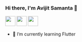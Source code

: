 ### Hi there, I'm Avijit Samanta 👋

<!--
**samantaavijit/samantaavijit** is a ✨ _special_ ✨ repository because its `README.md` (this file) appears on your GitHub profile.
-->


<!-- 
- 🔭 I’m currently working on ...
- - 👯 I’m looking to collaborate on ...
- 🤔 I’m looking for help with ...
- 💬 Ask me about ...
- 📫 How to reach me: ...
- 😄 Pronouns: ...
- ⚡ Fun fact: ...


-->
<img height="32" width="32" src="https://cdn.jsdelivr.net/npm/simple-icons@v4/icons/linkedin.svg" />  <img height="32" width="32" src="https://cdn.jsdelivr.net/npm/simple-icons@v4/icons/twitter.svg" />  <img height="32" width="32" src="https://cdn.jsdelivr.net/npm/simple-icons@v4/icons/instagram.svg" />
- 🌱 I’m currently learning Flutter


